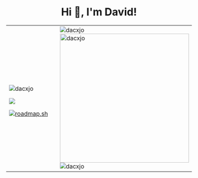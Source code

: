 <h1 align="center">Hi 👋, I'm David!</h1>
<table>
  <tr>
    <td width="350px">
      <div>
        <p align="left">
          <img src="https://komarev.com/ghpvc/?username=dacxjo&label=Profile%20views&color=0e75b6&style=flat" alt="dacxjo" />
        </p>
        <p align="left">
          <img src="https://www.codewars.com/users/dacxjo/badges/small" />
        </p>
        <a href="https://roadmap.sh">
          <img src="https://api.roadmap.sh/v1-badge/tall/64abb40714678473bb5dcb8b?variant=dark" alt="roadmap.sh" />
        </a>
      </div>
    </td>
    <td>
      <img src="https://github-readme-stats.vercel.app/api/top-langs?username=dacxjo&show_icons=true&locale=en&layout=compact&theme=vue" alt="dacxjo" />
      <img width="350" src="https://github-readme-stats.vercel.app/api?username=dacxjo&show_icons=true&locale=en&theme=vue" alt="dacxjo" />
      <img src="https://github-readme-streak-stats.herokuapp.com/?user=dacxjo&theme=vue" alt="dacxjo" />
    </td>
  </tr>
</table>
